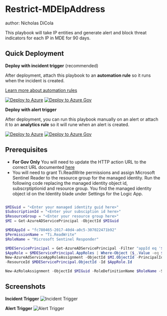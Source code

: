 # Restrict-MDEIpAddress
author: Nicholas DiCola

This playbook will take IP entities and generate alert and block threat indicators for each IP in MDE for 90 days.

## Quick Deployment
**Deploy with incident trigger** (recommended)

After deployment, attach this playbook to an **automation rule** so it runs when the incident is created.

[Learn more about automation rules](https://docs.microsoft.com/azure/sentinel/automate-incident-handling-with-automation-rules#creating-and-managing-automation-rules)

[![Deploy to Azure](https://aka.ms/deploytoazurebutton)](https://portal.azure.com/#create/Microsoft.Template/uri/https%3A%2F%2Fraw.githubusercontent.com%2FAzure%2FAzure-Sentinel%2Fmaster%2FSolutions%2FMicrosoftDefenderForEndpoint%2FPlaybooks%2FRestrict-MDEIPAddress%2FRestrict-MDEIPAddress-incident-trigger%2Fazuredeploy.json)
[![Deploy to Azure Gov](https://aka.ms/deploytoazuregovbutton)](https://portal.azure.us/#create/Microsoft.Template/uri/https%3A%2F%2Fraw.githubusercontent.com%2FAzure%2FAzure-Sentinel%2Fmaster%2FSolutions%2FMicrosoftDefenderForEndpoint%2FPlaybooks%2FRestrict-MDEIPAddress%2FRestrict-MDEIPAddress-incident-trigger%2Fazuredeploy.json)

**Deploy with alert trigger**

After deployment, you can run this playbook manually on an alert or attach it to an **analytics rule** so it will rune when an alert is created.

[![Deploy to Azure](https://aka.ms/deploytoazurebutton)](https://portal.azure.com/#create/Microsoft.Template/uri/https%3A%2F%2Fraw.githubusercontent.com%2FAzure%2FAzure-Sentinel%2Fmaster%2FSolutions%2FMicrosoftDefenderForEndpoint%2FPlaybooks%2FRestrict-MDEIPAddress%2FRestrict-MDEIPAddress-alert-trigger%2Fazuredeploy.json)
[![Deploy to Azure Gov](https://aka.ms/deploytoazuregovbutton)](https://portal.azure.us/#create/Microsoft.Template/uri/https%3A%2F%2Fraw.githubusercontent.com%2FAzure%2FAzure-Sentinel%2Fmaster%2FSolutions%2FMicrosoftDefenderForEndpoint%2FPlaybooks%2FRestrict-MDEIPAddress%2FRestrict-MDEIPAddress-alert-trigger%2Fazuredeploy.json)

## Prerequisites
- **For Gov Only** You will need to update the HTTP action URL to the correct URL documented [here](https://docs.microsoft.com/microsoft-365/security/defender-endpoint/gov?view=o365-worldwide#api)
- You will need to grant Ti.ReadWrite permissions and assign Microsoft Sentinel Reader to the resource group for the managed identity.  Run the following code replacing the managed identity object id, subscrptiptionid and resource group.  You find the managed identity object id on the Identity blade under Settings for the Logic App.
```powershell

$MIGuid = "<Enter your managed identity guid here>"
$SubscriptionId = "<Enter your subsciption id here>"
$ResourceGroup = "<Enter your resource group here>"
$MI = Get-AzureADServicePrincipal -ObjectId $MIGuid

$MDEAppId = "fc780465-2017-40d4-a0c5-307022471b92"
$PermissionName = "Ti.ReadWrite" 
$RoleName = "Microsoft Sentinel Responder"

$MDEServicePrincipal = Get-AzureADServicePrincipal -Filter "appId eq '$MDEAppId'"
$AppRole = $MDEServicePrincipal.AppRoles | Where-Object {$_.Value -eq $PermissionName -and $_.AllowedMemberTypes -contains "Application"}
New-AzureAdServiceAppRoleAssignment -ObjectId $MI.ObjectId -PrincipalId $MI.ObjectId `
-ResourceId $MDEServicePrincipal.ObjectId -Id $AppRole.Id

New-AzRoleAssignment -ObjectId $MIGuid -RoleDefinitionName $RoleName -Scope /subscriptions/$SubscriptionId/resourcegroups/$ResourceGroup
```

## Screenshots
**Incident Trigger**
![Incident Trigger](./Restrict-MDEIPAddress/Restrict-MDEIPAddress-incident-trigger/images/designerLight.png)

**Alert Trigger**
![Alert Trigger](./Restrict-MDEIPAddress/Restrict-MDEIPAddress-alert-trigger/images/Restrict-MDEIpAddress_alert.png)